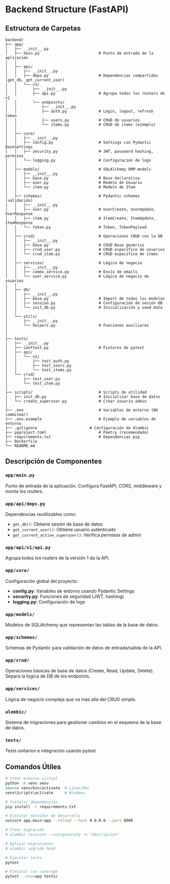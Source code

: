 # Backend Structure (FastAPI)

## Estructura de Carpetas

```
backend/
├── app/
│   ├── __init__.py
│   ├── main.py                          # Punto de entrada de la aplicación
│   │
│   ├── api/
│   │   ├── __init__.py
│   │   ├── deps.py                      # Dependencias compartidas (get_db, get_current_user)
│   │   └── v1/
│   │       ├── __init__.py
│   │       ├── api.py                   # Agrupa todos los routers de v1
│   │       └── endpoints/
│   │           ├── __init__.py
│   │           ├── auth.py              # Login, logout, refresh token
│   │           ├── users.py             # CRUD de usuarios
│   │           └── items.py             # CRUD de items (ejemplo)
│   │
│   ├── core/
│   │   ├── __init__.py
│   │   ├── config.py                    # Settings con Pydantic BaseSettings
│   │   ├── security.py                  # JWT, password hashing, permisos
│   │   └── logging.py                   # Configuración de logs
│   │
│   ├── models/                          # SQLAlchemy ORM models
│   │   ├── __init__.py
│   │   ├── base.py                      # Base declarativa
│   │   ├── user.py                      # Modelo de Usuario
│   │   └── item.py                      # Modelo de Item
│   │
│   ├── schemas/                         # Pydantic schemas (validación)
│   │   ├── __init__.py
│   │   ├── user.py                      # UserCreate, UserUpdate, UserResponse
│   │   ├── item.py                      # ItemCreate, ItemUpdate, ItemResponse
│   │   └── token.py                     # Token, TokenPayload
│   │
│   ├── crud/                            # Operaciones CRUD con la DB
│   │   ├── __init__.py
│   │   ├── base.py                      # CRUD Base genérico
│   │   ├── crud_user.py                 # CRUD específico de usuarios
│   │   └── crud_item.py                 # CRUD específico de items
│   │
│   ├── services/                        # Lógica de negocio
│   │   ├── __init__.py
│   │   ├── combo_service.py             # Envío de emails
│   │   └── user_service.py              # Lógica de negocio de usuarios
│   │
│   ├── db/
│   │   ├── __init__.py
│   │   ├── base.py                      # Import de todos los modelos
│   │   ├── session.py                   # Configuración de sesión DB
│   │   └── init_db.py                   # Inicialización y seed data
│   │
│   └── utils/
│       ├── __init__.py
│       └── helpers.py                   # Funciones auxiliares
│
│
├── tests/
│   ├── __init__.py
│   ├── conftest.py                      # Fixtures de pytest
│   ├── api/
│   │   └── v1/
│   │       ├── test_auth.py
│   │       ├── test_users.py
│   │       └── test_items.py
│   └── crud/
│       ├── test_user.py
│       └── test_item.py
│
├── scripts/                             # Scripts de utilidad
│   ├── init_db.py                       # Inicializar base de datos
│   └── create_superuser.py              # Crear usuario admin
│
├── .env                                 # Variables de entorno (NO commitear)
├── .env.example                         # Ejemplo de variables de entorno
├── .gitignore                       # Configuración de Alembic
├── pyproject.toml                       # Poetry (recomendado)
├── requirements.txt                     # Dependencias pip
├── Dockerfile
└── README.md
```

## Descripción de Componentes

### `app/main.py`
Punto de entrada de la aplicación. Configura FastAPI, CORS, middleware y monta los routers.

### `app/api/deps.py`
Dependencias reutilizables como:
- `get_db()`: Obtiene sesión de base de datos
- `get_current_user()`: Obtiene usuario autenticado
- `get_current_active_superuser()`: Verifica permisos de admin

### `app/api/v1/api.py`
Agrupa todos los routers de la versión 1 de la API.

### `app/core/`
Configuración global del proyecto:
- **config.py**: Variables de entorno usando Pydantic Settings
- **security.py**: Funciones de seguridad (JWT, hashing)
- **logging.py**: Configuración de logs

### `app/models/`
Modelos de SQLAlchemy que representan las tablas de la base de datos.

### `app/schemas/`
Schemas de Pydantic para validación de datos de entrada/salida de la API.

### `app/crud/`
Operaciones básicas de base de datos (Create, Read, Update, Delete). Separa la lógica de DB de los endpoints.

### `app/services/`
Lógica de negocio compleja que va más allá del CRUD simple.

### `alembic/`
Sistema de migraciones para gestionar cambios en el esquema de la base de datos.

### `tests/`
Tests unitarios e integración usando pytest.


## Comandos Útiles

```bash
# Crear entorno virtual
python -m venv venv
source venv/bin/activate  # Linux/Mac
venv\Scripts\activate     # Windows

# Instalar dependencias
pip install -r requirements.txt

# Ejecutar servidor de desarrollo
uvicorn app.main:app --reload --host 0.0.0.0 --port 8000

# Crear migración
# alembic revision --autogenerate -m "descripción"

# Aplicar migraciones
# alembic upgrade head

# Ejecutar tests
pytest

# Ejecutar con coverage
pytest --cov=app tests/
```